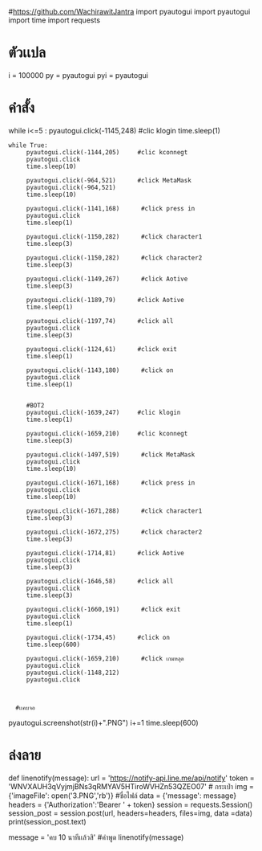 #https://github.com/WachirawitJantra
import pyautogui
import pyautogui
import time
import requests

# ตัวเเปล
i = 100000
py = pyautogui
pyi = pyautogui


# คำสั้ง
while i<=5 :
    pyautogui.click(-1145,248)     #clic klogin
    time.sleep(1)

    while True:
         pyautogui.click(-1144,205)     #clic kconnegt
         pyautogui.click
         time.sleep(10)

         pyautogui.click(-964,521)      #click MetaMask
         pyautogui.click(-964,521)
         time.sleep(10)

         pyautogui.click(-1141,168)      #click press in
         pyautogui.click
         time.sleep(1)

         pyautogui.click(-1150,282)      #click character1
         time.sleep(3)

         pyautogui.click(-1150,282)      #click character2
         time.sleep(3)

         pyautogui.click(-1149,267)      #click Aotive
         time.sleep(3)

         pyautogui.click(-1189,79)      #click Aotive
         time.sleep(1)

         pyautogui.click(-1197,74)      #click all
         pyautogui.click
         time.sleep(3)

         pyautogui.click(-1124,61)      #click exit
         time.sleep(1)

         pyautogui.click(-1143,180)      #click on
         pyautogui.click
         time.sleep(1)

         
         #BOT2
         pyautogui.click(-1639,247)     #clic klogin
         time.sleep(1)
         
         pyautogui.click(-1659,210)     #clic kconnegt
         time.sleep(3)

         pyautogui.click(-1497,519)      #click MetaMask
         pyautogui.click   
         time.sleep(10)

         pyautogui.click(-1671,168)      #click press in
         pyautogui.click
         time.sleep(10)

         pyautogui.click(-1671,288)      #click character1
         time.sleep(3)

         pyautogui.click(-1672,275)      #click character2
         time.sleep(3)

         pyautogui.click(-1714,81)      #click Aotive
         pyautogui.click
         time.sleep(3)

         pyautogui.click(-1646,58)      #click all
         pyautogui.click
         time.sleep(3)
         
         pyautogui.click(-1660,191)      #click exit
         pyautogui.click
         time.sleep(1)

         pyautogui.click(-1734,45)      #click on
         time.sleep(600)
         
         pyautogui.click(-1659,210)      #click เกมหลุด
         pyautogui.click
         pyautogui.click(-1148,212) 
         pyautogui.click
      
      
      
      #เเคบจอ   
pyautogui.screenshot(str(i)+".PNG")
i+=1
time.sleep(600)
   # ล่งลาย
def linenotify(message):
  url = 'https://notify-api.line.me/api/notify'
  token = 'WNVXAUH3qVyjmjBNs3qRMYAV5HTiroWVHZn53QZEO07' # กระเป๋า
  img = {'imageFile': open('3.PNG','rb')} #ชื่อไฟล์
  data = {'message': message}
  headers = {'Authorization':'Bearer ' + token}
  session = requests.Session()
  session_post = session.post(url, headers=headers, files=img, data =data)
  print(session_post.text) 
  
message = 'คบ 10 นาทีเเล้วสิ' #คำพูด
linenotify(message)

